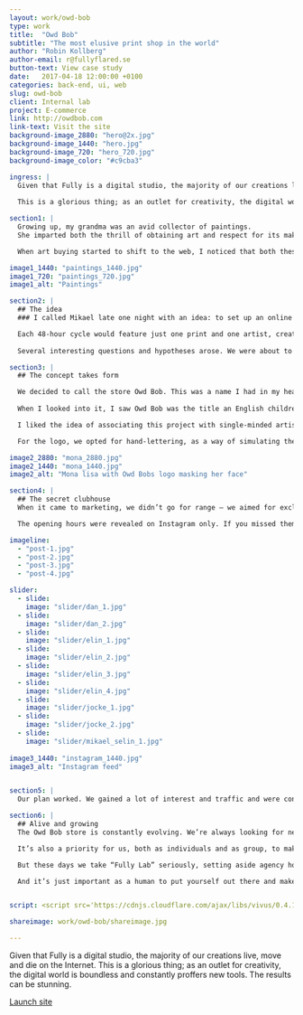 ```yaml
---
layout: work/owd-bob
type: work
title:  "Owd Bob"
subtitle: "The most elusive print shop in the world"
author: "Robin Kollberg"
author-email: r@fullyflared.se
button-text: View case study
date:   2017-04-18 12:00:00 +0100
categories: back-end, ui, web
slug: owd-bob
client: Internal lab
project: E-commerce
link: http://owdbob.com
link-text: Visit the site
background-image_2880: "hero@2x.jpg"
background-image_1440: "hero.jpg"
background-image_720: "hero_720.jpg"
background-image_color: "#c9cba3"

ingress: |
  Given that Fully is a digital studio, the majority of our creations live, move and die on the Internet. 
  
  This is a glorious thing; as an outlet for creativity, the digital world is boundless and constantly proffers new tools. 

section1: |
  Growing up, my grandma was an avid collector of paintings. 
  She imparted both the thrill of obtaining art and respect for its makers. 

  When art buying started to shift to the web, I noticed that both these things -- the thrill and the respect -- were being lost in translation. Online print stores were selling artists’ work in bulk, and splashing their prints across mugs and t-shirts and all kinds of cheap ephemera. The artists went under-paid and under-noticed. Meanwhile, as a buyer, it was difficult to find “something special” when everything was 1 of 5,000+.

image1_1440: "paintings_1440.jpg"
image1_720: "paintings_720.jpg"
image1_alt: "Paintings"

section2: |
  ## The idea
  ### I called Mikael late one night with an idea: to set up an online print store that would be open for only 48 hours at a time.

  Each 48-hour cycle would feature just one print and one artist, created specially for the project and never to be reprinted again. Like the lithographs of old, each print would be numbered. There would only be so many printed as were ordered. If you pass it up, the webshop closes and it’s gone. 
  
  Several interesting questions and hypotheses arose. We were about to test the general truth that web stores never close. What if they did? What if a web store had opening hours? How would that affect traffic, and sales?

section3: |
  ## The concept takes form

  We decided to call the store Owd Bob. This was a name I had in my head for a while. It was the name of a sled dog that accompanied the crew of The Endurance, which was shipwrecked in Antarctica in 1914. Obscure, I know, but for some reason it stuck. 
  
  When I looked into it, I saw Owd Bob was the title an English children’s book published at the end of the 19th century. The author, Alfred Ollivant, wrote the whole thing in the Cumbrian dialect, making it nearly impossible to understand by the majority of the population. A bold move.  

  I liked the idea of associating this project with single-minded artistic vision.

  For the logo, we opted for hand-lettering, as a way of simulating the creative process of the artist. While Owd Bob is closed, the landing page features a picture of the Mona Lisa -- the famous keeper of secrets -- with the logo concealing her face.

image2_2880: "mona_2880.jpg"
image2_1440: "mona_1440.jpg"
image2_alt: "Mona lisa with Owd Bobs logo masking her face"

section4: |
  ## The secret clubhouse
  When it came to marketing, we didn’t go for range – we aimed for exclusivity. We started off only using Instagram. And we primarily promoted featured artists in our posts. This way we could focus on varied, quality content. We also sought to only follow interesting artists, not people likely to follow us back. Every follower should be someone interested in art, not interested in getting followers of their own.

  The opening hours were revealed on Instagram only. If you missed them, the opportunity would pass you by, never to return. We hoped this would inspire people to actively visit our profile, and to see the store opening as an event.

imageline:
  - "post-1.jpg"
  - "post-2.jpg"
  - "post-3.jpg"
  - "post-4.jpg"

slider:
  - slide: 
    image: "slider/dan_1.jpg"
  - slide:
    image: "slider/dan_2.jpg"
  - slide:
    image: "slider/elin_1.jpg"
  - slide:
    image: "slider/elin_2.jpg"
  - slide:
    image: "slider/elin_3.jpg"
  - slide:
    image: "slider/elin_4.jpg"
  - slide:
    image: "slider/jocke_1.jpg"
  - slide:
    image: "slider/jocke_2.jpg"
  - slide:
    image: "slider/mikael_selin_1.jpg"
 
image3_1440: "instagram_1440.jpg"
image3_alt: "Instagram feed"


section5: |
  Our plan worked. We gained a lot of interest and traffic and were contacted by several journalists who wanted to write about the project. For instance, My Clever Lab named us Startup of the Week. And the first artists told us that they sold more prints during the 48 hours than they had in a year when featured on some of the print-on-demand alternatives out there.

section6: |
  ## Alive and growing
  The Owd Bob store is constantly evolving. We’re always looking for new ways to present and sell the prints. And new ways to market the site, simultaneously. As a studio, we love to tinker with new and clever ways to market on the web with an extremely low budget. 

  It’s also a priority for us, both as individuals and as group, to make space for creative projects. Owd Bob was a side project, something Mikael and I would work on whenever we could snatch free hours. 

  But these days we take “Fully Lab” seriously, setting aside agency hours to make each other’s quirky projects come to life. It gives us the liberty to experiment with progressive new techniques in the field, which ends up making our client work stronger and bolder.  

  And it’s just important as a human to put yourself out there and make something. It’s easy to have an idea, and even easier to have an opinion. The hardest part is to deliver. It doesn’t need to be perfect, it just needs to get out there.


script: <script src='https://cdnjs.cloudflare.com/ajax/libs/vivus/0.4.1/vivus.min.js'></script>

shareimage: work/owd-bob/shareimage.jpg

---
```


Given that Fully is a digital studio, the majority of our creations live, move and die on the Internet. This is a glorious thing; as an outlet for creativity, the digital world is boundless and constantly proffers new tools. The results can be stunning. 

[Launch site][case-link]

[case-link]: http://fullystudios.se

